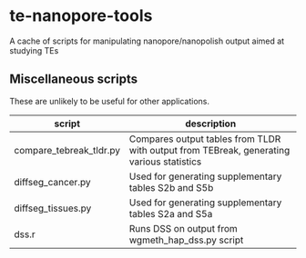 # te-nanopore-tools
A cache of scripts for manipulating nanopore/nanopolish output aimed at studying TEs

## Miscellaneous scripts

These are unlikely to be useful for other applications.

| script                  | description |
|-------------------------|-------------|
| compare_tebreak_tldr.py | Compares output tables from TLDR with output from TEBreak, generating various statistics |
| diffseg_cancer.py       | Used for generating supplementary tables S2b and S5b |
| diffseg_tissues.py      | Used for generating supplementary tables S2a and S5a |
| dss.r                   | Runs DSS on output from wgmeth_hap_dss.py script |